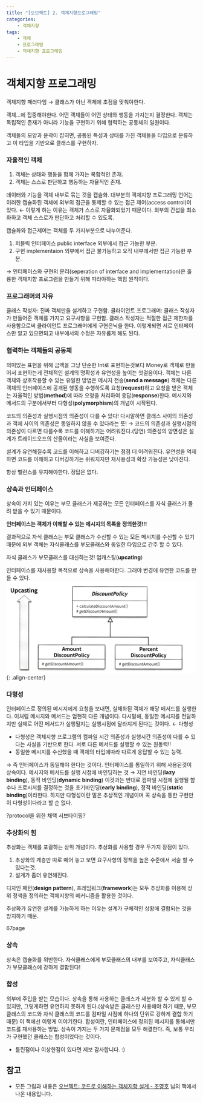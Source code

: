 ```yaml
---
title: "[오브젝트] 2. 객체지향프로그래밍"
categories: 
    - 객체지향
tags:
    - 객체
    - 프로그래밍
    - 객체지향 프로그래밍
---
```


# 객체지향 프로그래밍

객체지향 패러다임 → 클래스가 아닌 객체에 초점을 맞춰야한다.

객체...에 집중해야한다. 어떤 객체들이 어떤 상태와 행동을 가지는지 결정한다. 객체는 독립적인 존재가 아니라 기능을 구현하기 위해 협력하는 공동체의 일원이다.

객체들의 모양과 윤곽이 잡히면, 공통된 특성과 상태를 가진 객체들을 타입으로 분류하고 이 타입을 기반으로 클래스를 구현하자.

### 자율적인 객체

1. 객체는 상태와 행동을 함께 가지는 복합적인 존재.
2. 객체는 스스로 판단하고 행동하는 자율적인 존재.

데이터와 기능을 객체 내부로 묶는 것을 캡슐화. 대부분의 객체지향 프로그래밍 언어는 이러한 캡슐화된 객체에 외부의 접근을 통제할 수 있는 접근 제어(access control)이 있다.
← 이렇게 하는 이유는 객체가 스스로 자율화되었기 때문이다. 외부의 간섭을 최소화하고 객체 스스로가 판단하고 처리할 수 있도록. 

캡슐화와 접근제어는 객체를 두 가지부분으로 나누어준다.

1. 퍼블릭 인터페이스 public interface 외부에서 접근 가능한 부분.
2. 구현 implementaion 외부에서 접근 불가능하고 오직 내부에서만 접근 가능한 부분.

→ 인터페이스와 구현의 분리(seperation of interface and implementation)은 훌륭한 객체지향 프로그램을 만들기 위해 따라야하는 핵힘 원칙이다.

### 프로그래머의 자유

클래스 작성자: 진짜 객체만을 설계하고 구현함.
클라이언트 프로그래머: 클래스 작성자가 만들어준 객체를 가지고 요구사항을 구현함.
클래스 작성자는 적절한 접근 제한자를 사용함으로써 클라이언트 프로그래머에게 구현은닉을 한다. 이렇게되면 서로 인터페이스만 알고 있으면되고 내부에서의 수정은 자유롭게 해도 된다. 

### 협력하는 객체들의 공동체

의미있는 표현을 위해 금액을 그냥 단순한 Int로 표현하는것보다 Money로 객체로 만들어서 표현하는게 전체적인 설계의 명확성과 유연성을 높이는 첫걸음이다.
객체는 다른 객체와 상호작용할 수 있는 유일한 방법은 메시지 전송(**send a message**)
객체는 다른객체의 인터페이스에 공개된 행동을 수행하도록 요청(**request**)하고
요청을 받은 객체는 자율적인 방법(**method**)에 따라 요청을 처리하여 응답(**response**)한다.
메시지와 메서드의 구분에서부터 다형성(**polymorphism**)의 개념이 시작된다.

코드의 의존성과 실행시점의 의존성이 다를 수 있다! 다시말하면 클래스 사이의 의존성과 객체 사이의 의존성은 동일하지 않을 수 있다라는 뜻!
→ 코드의 의존성과 실행시점의 의존성이 다르면 다를수록 코드를 이해하기는 어려워진다.(당연) 의존성의 양면성은 설계가 트레이드오프의 산물이라는 사실을 보여준다.

설계가 유연해질수록 코드를 이해하고 디버깅하기는 점점 더 어려워진다.
유연성을 억제하면 코드를 이해하고 디버깅하기는 쉬워지지만 재사용성과 확장 가능성은 낮아진다.

항상 밸런스를 유지해야한다. 정답은 없다.

### 상속과 인터페이스

상속이 가치 있는 이유는 부모 클래스가 제공하는 모든 인터페이스를 자식 클래스가 물려 받을 수 있기 때문이다.

**인터페이스는 객체가 이해할 수 있는 메시지의 목록을 정의한것!!!**

결과적으로 자식 클래스는 부모 클래스가 수신할 수 있는 모든 메시지를 수신할 수 있기 때문에 외부 객체는 자식클래스를 부모클래스와 동일한 타입으로 간주 할 수 있다.

자식 클래스가 부모클래스를 대신하는것! 업캐스팅(**upcating**)

인터페이스를 재사용할 목적으로 상속을 사용해야한다. 그래야 변경에 유연한 코드를 만들 수 있다.
![](/assets/images/post-object-2/upcasting.png){: .align-center}

### 다형성

인터페이스로 정의된 메시지에게 요청을 보내면, 실체화된 객체가 해당 메서드를 실행한다. 이처럼 메시지와 메서드는 엄현히 다른 개념이다. 다시말해, 동일한 메시지를 전달하지만 실제로 어떤 메서드가 실행될지는 실행시점에 달라지게 된다는 것이다. ← 다형성

- 다형성은 객체지향 프로그램의 컴파일 시간 의존성과 실행시간 의존성이 다를 수 있다는 사실을 기반으로 한다. 서로 다른 메서드를 실행할 수 있는 원동력!!
- 동일한 메시지를 수신했을 때 객체의 타입에따라 다르게 응답할 수 있는 능력.

→ 즉 인터페이스가 동일해야 한다는 것이다.
인터페이스를 통일하기 위해 사용된것이 상속이다.
메시지와 메서드를 실행 시점에 바인딩하는 것 → 지연 바인딩(**lazy binding**), 동적 바인딩(**dynamic binding**)
이것과는 반대로 컴파일 시점에 실행될 함수나 프로시저를 결정하는 것을 초기바인딩(**early** **binding**), 정적 바인딩(**static binding**)이라한다.
하지만 다형성이란 말은 추상적인 개념이며 꼭 상속을 통한 구현만이 다형성이다라고 할 순 없다.

?protocol을 위한 채택 서브타이핑?

### 추상화의 힘

추상화는 객체를 포괄하는 상위 개념이다. 추상화를 사용할 경우 두가지 장점이 있다.

1. 추상화의 계층만 따로 떼어 놓고 보면 요구사항의 정책을 높은 수준에서 서술 할 수 있다는것.
2. 설계가 좀더 유연해진다.

디자인 패턴(**design pattern**), 프레임워크(**framework**)는 모두 추상화를 이용해 상위 정책을 정의하는 객체지향의 메커니즘을 활용한 것이다.

추상화가 유연한 설계를 가능하게 하는 이유는 설계가 구체적인 상황에 결합되는 것을 방지하기 때문.

67page

### 상속

상속은 캡슐화를 위반한다. 자식클래스에게 부모클래스의 내부를 보여주고, 자식클래스가 부모클래스에 강하게 결합된다!

### 합성

외부에 주입을 받는 모습이다.
상속을 통해 사용하는 클래스가 세분화 할 수 있게 할 수있지만, 그렇게하면 유연하지 못하게 된다.(상속받은 클래스만 사용해야 하기 때문, 부모 클래스의 코드와 자식 클래스의 코드를 컴파일 시점에 하나의 단위로 강하게 결합 하기 때문) 이 책에선 이렇게 이야기한다.
합성이란, 인터페이스에 정의된 메시지를 통해서만 코드를 재사용하는 방법.
상속이 가지는 두 가지 문제점을 모두 해결한다.
즉, 보통 우리가 구현했던 클래스는 합성이었다는 것이다.

* 틀린점이나 이상한점이 있다면 제보 감사합니다. :)

## 참고
* 모든 그림과 내용은
[오브젝트: 코드로 이해하는 객체지향 설계 - 조영호][bookReference]
님의 책에서 나온 내용입니다.

[bookReference]: http://www.yes24.com/Product/Goods/74219491 "책사기!"
  
